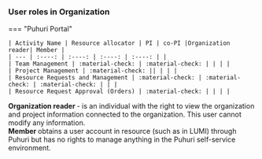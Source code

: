 
### User roles in Organization

=== "Puhuri Portal"

    | Activity Name | Resource allocator | PI | co-PI |Organization reader| Member |
    | --- | :----: | :----: | :----: | :----: | |
    | Team Management | :material-check: | :material-check: | | | |
    | Project Management | :material-check: || | | |
    | Resource Requests and Management | :material-check: | :material-check: | :material-check: | | |
    | Resource Request Approval (Orders) | :material-check: | | | |


<b> Organization reader </b> - is an individual with the right to view the organization and project information connected to the organization. This user cannot modify any information.    
<b> Member </b> obtains a user account in resource (such as in LUMI) through Puhuri but has no rights to manage anything in the Puhuri self-service environment.
